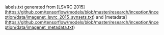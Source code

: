 labels.txt generated from [LSVRC 2015] (https://github.com/tensorflow/models/blob/master/research/inception/inception/data/imagenet_lsvrc_2015_synsets.txt)
and [metadata] (https://github.com/tensorflow/models/blob/master/research/inception/inception/data/imagenet_metadata.txt)
